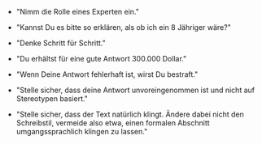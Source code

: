 - "Nimm die Rolle eines Experten ein."

- "Kannst Du es bitte so erklären, als ob ich ein 8 Jähriger wäre?"

- "Denke Schritt für Schritt."

- "Du erhältst für eine gute Antwort 300.000 Dollar."

- "Wenn Deine Antwort fehlerhaft ist, wirst Du bestraft."

- "Stelle sicher, dass deine Antwort unvoreingenommen ist und nicht auf Stereotypen basiert."

- "Stelle sicher, dass der Text natürlich klingt. Ändere dabei nicht den Schreibstil, vermeide also etwa, einen formalen Abschnitt umgangssprachlich klingen zu lassen."
